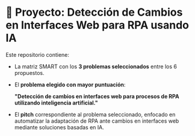 # 📌 Proyecto: Detección de Cambios en Interfaces Web para RPA usando IA

Este repositorio contiene:

- La matriz SMART con los **3 problemas seleccionados** entre los 6 propuestos.
- El **problema elegido con mayor puntuación**:
  
  **"Detección de cambios en interfaces web para procesos de RPA utilizando inteligencia artificial."**

- El **pitch** correspondiente al problema seleccionado, enfocado en automatizar la adaptación de  RPA ante cambios en interfaces web mediante soluciones basadas en IA.
